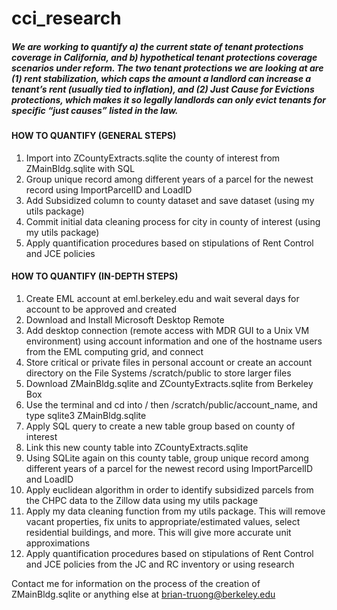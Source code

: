 # cci_research

##### We are working to quantify a) the current state of tenant protections coverage in California, and b) hypothetical tenant protections coverage scenarios under reform. The two tenant protections we are looking at are (1) rent stabilization, which caps the amount a landlord can increase a tenant’s rent (usually tied to inflation), and (2) Just Cause for Evictions protections, which makes it so legally landlords can only evict tenants for specific “just causes” listed in the law. 

#### HOW TO QUANTIFY (GENERAL STEPS)
1. Import into ZCountyExtracts.sqlite the county of interest from ZMainBldg.sqlite with SQL
2. Group unique record among different years of a parcel for the newest record using ImportParcelID and LoadID
3. Add Subsidized column to county dataset and save dataset (using my utils package)
4. Commit initial data cleaning process for city in county of interest (using my utils package)
5. Apply quantification procedures based on stipulations of Rent Control and JCE policies

#### HOW TO QUANTIFY (IN-DEPTH STEPS)
1. Create EML account at eml.berkeley.edu and wait several days for account to be approved and created
2. Download and Install Microsoft Desktop Remote
3. Add desktop connection (remote access with MDR GUI to a Unix VM environment) using account information and one of the hostname users from the EML computing grid, and connect
4. Store critical or private files in personal account or create an account directory on the File Systems /scratch/public to store larger files
5. Download ZMainBldg.sqlite and ZCountyExtracts.sqlite from Berkeley Box
6. Use the terminal and cd into / then /scratch/public/account_name, and type sqlite3 ZMainBldg.sqlite
7. Apply SQL query to create a new table group based on county of interest
8. Link this new county table into ZCountyExtracts.sqlite
9. Using SQLite again on this county table, group unique record among different years of a parcel for the newest record using ImportParcelID and LoadID
10. Apply euclidean algorithm in order to identify subsidized parcels from the CHPC data to the Zillow data using my utils package
11. Apply my data cleaning function from my utils package. This will remove vacant properties, fix units to appropriate/estimated values, select residential buildings, and more. This will give more accurate unit approximations
12. Apply quantification procedures based on stipulations of Rent Control and JCE policies from the JC and RC inventory or using research

Contact me for information on the process of the creation of ZMainBldg.sqlite or anything else at
brian-truong@berkeley.edu
